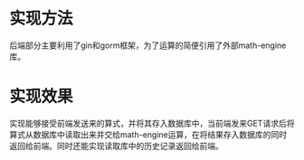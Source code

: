 # 实现方法
后端部分主要利用了gin和gorm框架，为了运算的简便引用了外部math-engine库。
# 实现效果
实现能够接受前端发送来的算式，并将其存入数据库中，当前端发来GET请求后将算式从数据库中读取出来并交给math-engine运算，在将结果存入数据库的同时返回给前端。同时还能实现读取库中的历史记录返回给前端。